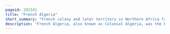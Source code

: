 ```yaml
---
pageid: 292341
title: "French Algeria"
short_summary: "French colony and later territory in Northern Africa from 1830 to 1962"
description: "French Algeria, also known as Colonial Algeria, was the Period of algerian History when the Country was a Colony and later an integral Part of France."
---
```

